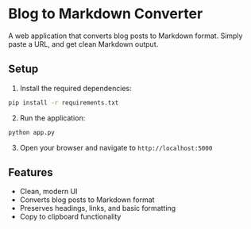 # Blog to Markdown Converter

A web application that converts blog posts to Markdown format. Simply paste a URL, and get clean Markdown output.

## Setup

1. Install the required dependencies:
```bash
pip install -r requirements.txt
```

2. Run the application:
```bash
python app.py
```

3. Open your browser and navigate to `http://localhost:5000`

## Features

- Clean, modern UI
- Converts blog posts to Markdown format
- Preserves headings, links, and basic formatting
- Copy to clipboard functionality
